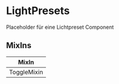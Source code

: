 # LightPresets

Placeholder für eine Lichtpreset Component

## MixIns

<!-- @vuese:LightPresets:mixIns:start -->
|MixIn|
|---|
|ToggleMixin|

<!-- @vuese:LightPresets:mixIns:end -->


